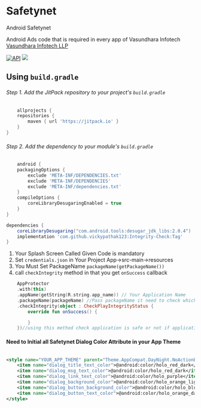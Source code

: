 # Safetynet

Android Safetynet

Android Ads code that is required in every app of Vasundhara
Infotech [Vasundhara Infotech LLP](https://vasundharainfotechllp.com)

[![API](https://img.shields.io/badge/API-23%2B-brightgreen.svg?style=flat)](https://android-arsenal.com/api?level=23)
[![](https://jitpack.io/v/vickypathak123/Integrity-Check.svg)](https://jitpack.io/#vickypathak123/Integrity-Check)

## Using `build.gradle`

###### Step 1. Add the JitPack repository to your project's `build.gradle`

```groovy
    allprojects {
    repositories {
        maven { url 'https://jitpack.io' }
    }
}
```

###### Step 2. Add the dependency to your module's `build.gradle`

```groovy
    android {
    packagingOptions {
        exclude 'META-INF/DEPENDENCIES.txt'
        exclude 'META-INF/DEPENDENCIES'
        exclude 'META-INF/dependencies.txt'
    }
    compileOptions {
        coreLibraryDesugaringEnabled = true
    }
}

dependencies {
    coreLibraryDesugaring("com.android.tools:desugar_jdk_libs:2.0.4")
    implementation 'com.github.vickypathak123:Integrity-Check:Tag'
}
```

1. Your Splash Screen Called Given Code is mandatory
2. Set `credentials.json` in Your Project App->src-main->resources
3. You Must Set PackageName `packageName(getPackageName())`
4. call `checkIntegrity` method in that you get `onSuccess` callback

```kotlin
    AppProtector
    .with(this)
    .appName(getString(R.string.app_name)) // Your Application Name
    .packageName(packageName) //Pass packageName it need to check which you want check Play Integrity
    .checkIntegrity(object : CheckPlayIntegrityStatus {
        override fun onSuccess() {

        }
    })//using this method check application is safe or not if application is it will callback onSuccess if not it display dialog
```

#### Need to Initial all Safetynet Dialog Color Attribute in your App Theme

```xml

<style name="YOUR_APP_THEME" parent="Theme.AppCompat.DayNight.NoActionBar">
    <item name="dialog_title_text_color">@android:color/holo_red_dark</item>
    <item name="dialog_msg_text_color">@android:color/holo_red_dark</item>
    <item name="dialog_link_text_color">@android:color/holo_purple</item>
    <item name="dialog_background_color">@android:color/holo_orange_light</item>
    <item name="dialog_button_background_color">@android:color/holo_blue_light</item>
    <item name="dialog_button_text_color">@android:color/holo_orange_dark</item>
</style>
```